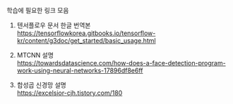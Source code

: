 학습에 필요한 링크 모음<br>

1. 텐서플로우 문서 한글 번역본<br>
https://tensorflowkorea.gitbooks.io/tensorflow-kr/content/g3doc/get_started/basic_usage.html

2. MTCNN 설명<br>
https://towardsdatascience.com/how-does-a-face-detection-program-work-using-neural-networks-17896df8e6ff

3. 합성곱 신경망 설명<br>
https://excelsior-cjh.tistory.com/180
